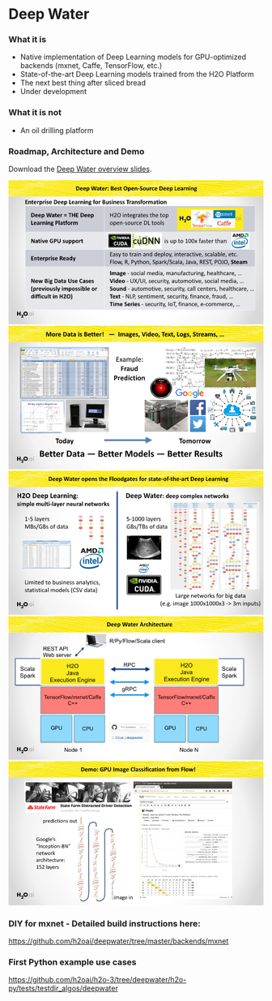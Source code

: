 # Deep Water

### What it is
* Native implementation of Deep Learning models for GPU-optimized backends (mxnet, Caffe, TensorFlow, etc.)
* State-of-the-art Deep Learning models trained from the H2O Platform
* The next best thing after sliced bread
* Under development

### What it is not
* An oil drilling platform

### Roadmap, Architecture and Demo
Download the [Deep Water overview slides](./architecture/deepwater_overview.pdf).

![](./architecture/deepwater_overview/deepwater_overview.001.jpeg "Deep Water Roadmap")
![architecture](./architecture/deepwater_overview/deepwater_overview.002.jpeg "More Data")
![architecture](./architecture/deepwater_overview/deepwater_overview.003.jpeg "Deep Water Networks")
![architecture](./architecture/deepwater_overview/deepwater_overview.004.jpeg "Deep Water Architecture")
![architecture](./architecture/deepwater_overview/deepwater_overview.005.jpeg "Deep Water Example in Flow")

### DIY for mxnet - Detailed build instructions here:
https://github.com/h2oai/deepwater/tree/master/backends/mxnet


### First Python example use cases
https://github.com/h2oai/h2o-3/tree/deepwater/h2o-py/tests/testdir_algos/deepwater
